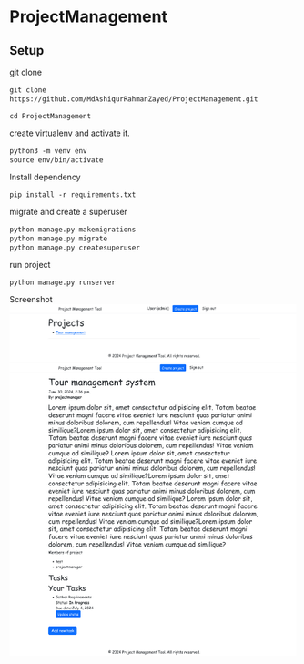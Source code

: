 # ProjectManagement
## Setup 
git clone
```
git clone https://github.com/MdAshiqurRahmanZayed/ProjectManagement.git
```
```
cd ProjectManagement
```
create virtualenv and activate it.
```
python3 -m venv env
source env/bin/activate
```
Install dependency
```
pip install -r requirements.txt
```
migrate and create a superuser

```
python manage.py makemigrations
python manage.py migrate
python manage.py createsuperuser
```
run project
```
python manage.py runserver
```
Screenshot
![](screenshot/a.png)
![](screenshot/b.png)
